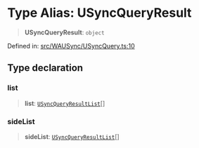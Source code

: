 # Type Alias: USyncQueryResult

> **USyncQueryResult**: `object`

Defined in: [src/WAUSync/USyncQuery.ts:10](https://github.com/Fokusdotid/Baileys/blob/58a03b5a49cf326e1050515994499cb0bb76662f/src/WAUSync/USyncQuery.ts#L10)

## Type declaration

### list

> **list**: [`USyncQueryResultList`](USyncQueryResultList.md)[]

### sideList

> **sideList**: [`USyncQueryResultList`](USyncQueryResultList.md)[]
